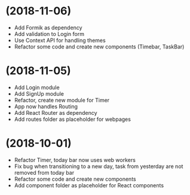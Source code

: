# (2018-11-06)
* Add Formik as dependency
* Add validation to Login form
* Use Context API for handling themes
* Refactor some code and create new components (Timebar, TaskBar)

# (2018-11-05)
* Add Login module
* Add SignUp module
* Refactor, create new module for Timer 
* App now handles Routing
* Add React Router as dependency
* Add routes folder as placeholder for webpages

# (2018-10-01)
* Refactor Timer, today bar now uses web workers
* Fix bug when transitioning to a new day, task from yesterday are not removed from today bar
* Refactor some code and create new components
* Add component folder as placeholder for React components